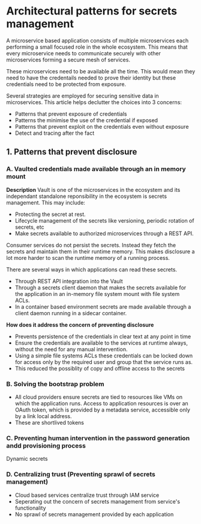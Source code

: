 # Architectural patterns for secrets management

A microservice based application consists of multiple microservices each performing a small focused role in the whole ecosystem. This means that every microservice needs to communicate securely with other microservices forming a secure mesh of services.

These microservices need to be available all the time. This would mean they need to have the credentails needed to prove their identity but these credentials need to be protected from exposure.

Several strategies are employed for securing sensitive data in microservices. This article helps declutter the choices into 3 concerns:
 - Patterns that prevent exposure of credentials
 - Patterns the minimise the use of the credential if exposed
 - Patterns that prevent exploit on the credentials even without exposure
 - Detect and tracing after the fact

## 1. Patterns that prevent disclosure
  
### A. Vaulted credentials made available through an in memory mount
**Description** 
Vault is one of the microservices in the ecosystem and its independant standalone reponsibility in the ecosystem is secrets management. This may include:
 - Protecting the secret at rest.
 - Lifecycle management of the secrets like versioning, periodic rotation of secrets, etc
 - Make secrets available to authorized microservices through a REST API.

Consumer services do not persist the secrets. Instead they fetch the secrets and maintain them in their runtime memory. This makes disclosure a lot more harder to scan the runtime memory of a running process. 

There are several ways in which applications can read these secrets. 
 - Through REST API integration into the Vault
 - Through a secrets client daemon that makes the secrets available for the application in an in-memory file system mount with file system ACLs.
 - In a container based environment secrets are made available through a client daemon running in a sidecar container.


**How does it address the concern of preventing disclosure**
 - Prevents persistence of the credentials in clear text at any point in time
 - Ensure the credentials are available to the services at runtime always, without the need for any manual intervention.
 - Using a simple file systems ACLs these credentials can be locked down for access only by the required user and group that the service runs as. 
 - This reduced the possiblity of copy and offline access to the secrets
 
 ### B. Solving the bootstrap problem
  - All cloud providers ensure secrets are tied to resources like VMs on which the application runs. Access to application resources is over an OAuth token, which is provided by a metadata service, accessible only by a link local address.
  - These are shortlived tokens
  
 ### C. Preventing human intervention in the password generation andd provisioning process
 Dynamic secrets
 
 ### D. Centralizing trust (Preventing sprawl of secrets management)
 - Cloud based services centralize trust through IAM service
 - Seperating out the concern of secrets management from service's functionality
 - No sprawl of secrets management provided by each application
 
